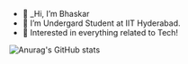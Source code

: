 - 👋 _Hi, I’m Bhaskar
- 👀 I’m Undergard Student at IIT Hyderabad.
- 🌱 Interested in everything related to Tech!



![Anurag's GitHub stats](https://github-readme-stats.vercel.app/api?username=bhaskaraa45&show_icons=true&theme=radical)


<!---
bhaskaraa45/bhaskaraa45 is a ✨ special ✨ repository because its `README.md` (this file) appears on your GitHub profile.
You can click the Preview link to take a look at your changes.
--->
